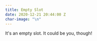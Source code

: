 ```yaml
---
title: Empty Slot
date: 2020-12-21 20:44:00 Z
char-image: "\n"
---
```


It's an empty slot. It could be you, though!